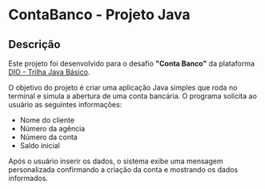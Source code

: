 # ContaBanco - Projeto Java

## Descrição

Este projeto foi desenvolvido para o desafio **"Conta Banco"** da plataforma [DIO - Trilha Java Básico](https://github.com/digitalinnovationone/trilha-java-basico/tree/main/desafios/sintaxe).

O objetivo do projeto é criar uma aplicação Java simples que roda no terminal e simula a abertura de uma conta bancária. O programa solicita ao usuário as seguintes informações:

- Nome do cliente
- Número da agência
- Número da conta
- Saldo inicial

Após o usuário inserir os dados, o sistema exibe uma mensagem personalizada confirmando a criação da conta e mostrando os dados informados.


